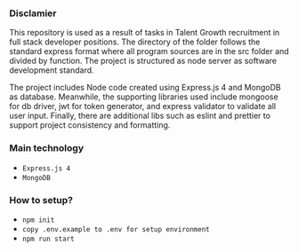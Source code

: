 ### Disclamier

This repository is used as a result of tasks in Talent Growth recruitment in full stack developer positions. The directory of the folder follows the standard express format where all program sources are in the src folder and divided by function. The project is structured as node server as software development standard.

The project includes Node code created using Express.js 4 and MongoDB as database. Meanwhile, the supporting libraries used include mongoose for db driver, jwt for token generator, and express validator to validate all user input. Finally, there are additional libs such as eslint and prettier to support project consistency and formatting.

### Main technology

-   `Express.js 4`
-   `MongoDB`

### How to setup?

-   `npm init`
-   `copy .env.example to .env for setup environment`
-   `npm run start`
